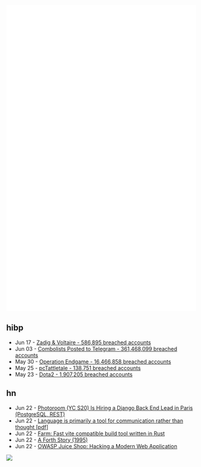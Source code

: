 ![Metrics](https://raw.githubusercontent.com/phixion/phixion/master/metrics.svg)

## hibp

<!--
for https://github.com/phixion/phixion/blob/main/.github/workflows/feeds.yml
-->
<!--START_SECTION:haveibeenpwnd-->
- Jun 17 - [Zadig & Voltaire - 586,895 breached accounts](https://haveibeenpwned.com/PwnedWebsites#ZadigVoltaire)
- Jun 03 - [Combolists Posted to Telegram - 361,468,099 breached accounts](https://haveibeenpwned.com/PwnedWebsites#TelegramCombolists)
- May 30 - [Operation Endgame - 16,466,858 breached accounts](https://haveibeenpwned.com/PwnedWebsites#OperationEndgame)
- May 25 - [pcTattletale - 138,751 breached accounts](https://haveibeenpwned.com/PwnedWebsites#pcTattletale)
- May 23 - [Dota2 - 1,907,205 breached accounts](https://haveibeenpwned.com/PwnedWebsites#Dota2)
<!--END_SECTION:haveibeenpwnd-->

## hn

<!--
for https://github.com/phixion/phixion/blob/main/.github/workflows/feeds.yml
-->
<!--START_SECTION:hn-->
- Jun 22 - [Photoroom (YC S20) Is Hiring a Django Back End Lead in Paris (PostgreSQL, REST)](https://jobs.lever.co/photoroom/b3661dfc-72c8-441b-8483-c0f8596af452?lever-origin=applied&lever-source%5B%5D=yc)
- Jun 22 - [Language is primarily a tool for communication rather than thought [pdf]](https://gwern.net/doc/psychology/linguistics/2024-fedorenko.pdf)
- Jun 22 - [Farm: Fast vite compatible build tool written in Rust](https://www.farmfe.org/)
- Jun 22 - [A Forth Story (1995)](https://groups.google.com/g/comp.lang.forth/c/ThWiGXwKqv4)
- Jun 22 - [OWASP Juice Shop: Hacking a Modern Web Application](https://blog.javascripttoday.com/blog/hacking-a-web-application/)
<!--END_SECTION:hn-->

<!--
for https://yhype.me
-->
![](https://hit.yhype.me/github/profile?user_id=13013670)
